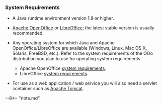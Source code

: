 ### System Requirements

- A Java runtime environment version 1.8 or higher.
- [Apache OpenOffice](https://www.openoffice.org) or [LibreOffice](https://www.libreoffice.org); the latest stable
  version is usually recommended.
- Any operating system for which Java and Apache OpenOffice/LibreOffice are available (Windows, Linux, Mac OS X,
  Solaris, FreeBSD, etc.). Refer to the system requirements of the OOo distribution you plan to use for operating
  system requirements.

    * Apache OpenOffice [system requirements](https://www.openoffice.org/dev_docs/source/sys_reqs.html).
    * LibreOffice [system requirements](https://www.libreoffice.org/get-help/system-requirements).
- For use as a web application / web service you will also need a servlet container such as
  [Apache Tomcat](https://tomcat.apache.org).

--8<-- "note.md"